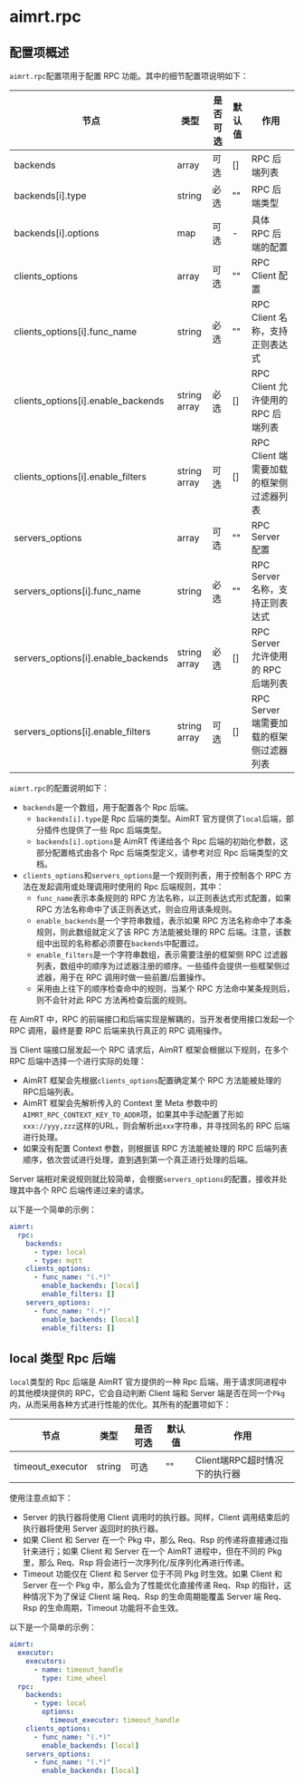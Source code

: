 # aimrt.rpc


## 配置项概述

`aimrt.rpc`配置项用于配置 RPC 功能。其中的细节配置项说明如下：


| 节点                                | 类型      | 是否可选| 默认值 | 作用 |
| ----                                | ----      | ----  | ----  | ---- |
| backends                            | array     | 可选  | []    | RPC 后端列表 |
| backends[i].type                    | string    | 必选  | ""    | RPC 后端类型 |
| backends[i].options                 | map       | 可选  | -     | 具体 RPC 后端的配置 |
| clients_options                     | array     | 可选  | ""    | RPC Client 配置 |
| clients_options[i].func_name        | string    | 必选  | ""    | RPC Client 名称，支持正则表达式 |
| clients_options[i].enable_backends  | string array | 必选  | [] | RPC Client 允许使用的 RPC 后端列表 |
| clients_options[i].enable_filters   | string array | 可选  | [] | RPC Client 端需要加载的框架侧过滤器列表 |
| servers_options                     | array     | 可选  | ""    | RPC Server 配置 |
| servers_options[i].func_name        | string    | 必选  | ""    | RPC Server 名称，支持正则表达式 |
| servers_options[i].enable_backends  | string array | 必选  | [] | RPC Server 允许使用的 RPC 后端列表 |
| servers_options[i].enable_filters   | string array | 可选  | [] | RPC Server 端需要加载的框架侧过滤器列表 |



`aimrt.rpc`的配置说明如下：
- `backends`是一个数组，用于配置各个 Rpc 后端。
  - `backends[i].type`是 Rpc 后端的类型。AimRT 官方提供了`local`后端，部分插件也提供了一些 Rpc 后端类型。
  - `backends[i].options`是 AimRT 传递给各个 Rpc 后端的初始化参数，这部分配置格式由各个 Rpc 后端类型定义，请参考对应 Rpc 后端类型的文档。
- `clients_options`和`servers_options`是一个规则列表，用于控制各个 RPC 方法在发起调用或处理调用时使用的 Rpc 后端规则，其中：
  - `func_name`表示本条规则的 RPC 方法名称，以正则表达式形式配置，如果 RPC 方法名称命中了该正则表达式，则会应用该条规则。
  - `enable_backends`是一个字符串数组，表示如果 RPC 方法名称命中了本条规则，则此数组就定义了该 RPC 方法能被处理的 RPC 后端。注意，该数组中出现的名称都必须要在`backends`中配置过。
  - `enable_filters`是一个字符串数组，表示需要注册的框架侧 RPC 过滤器列表，数组中的顺序为过滤器注册的顺序。一些插件会提供一些框架侧过滤器，用于在 RPC 调用时做一些前置/后置操作。
  - 采用由上往下的顺序检查命中的规则，当某个 RPC 方法命中某条规则后，则不会针对此 RPC 方法再检查后面的规则。


在 AimRT 中，RPC 的前端接口和后端实现是解耦的，当开发者使用接口发起一个 RPC 调用，最终是要 RPC 后端来执行真正的 RPC 调用操作。

当 Client 端接口层发起一个 RPC 请求后，AimRT 框架会根据以下规则，在多个 RPC 后端中选择一个进行实际的处理：
- AimRT 框架会先根据`clients_options`配置确定某个 RPC 方法能被处理的RPC后端列表。
- AimRT 框架会先解析传入的 Context 里 Meta 参数中的`AIMRT_RPC_CONTEXT_KEY_TO_ADDR`项，如果其中手动配置了形如`xxx://yyy,zzz`这样的URL，则会解析出`xxx`字符串，并寻找同名的 RPC 后端进行处理。
- 如果没有配置 Context 参数，则根据该 RPC 方法能被处理的 RPC 后端列表顺序，依次尝试进行处理，直到遇到第一个真正进行处理的后端。

Server 端相对来说规则就比较简单，会根据`servers_options`的配置，接收并处理其中各个 RPC 后端传递过来的请求。



以下是一个简单的示例：
```yaml
aimrt:
  rpc:
    backends:
      - type: local
      - type: mqtt
    clients_options:
      - func_name: "(.*)"
        enable_backends: [local]
        enable_filters: []
    servers_options:
      - func_name: "(.*)"
        enable_backends: [local]
        enable_filters: []
```


## local 类型 Rpc 后端


`local`类型的 Rpc 后端是 AimRT 官方提供的一种 Rpc 后端，用于请求同进程中的其他模块提供的 RPC，它会自动判断 Client 端和 Server 端是否在同一个`Pkg`内，从而采用各种方式进行性能的优化。其所有的配置项如下：


| 节点                          | 类型      | 是否可选| 默认值 | 作用 |
| ----                          | ----      | ----  | ----  | ---- |
| timeout_executor              | string    | 可选  | ""    | Client端RPC超时情况下的执行器 |


使用注意点如下：
- Server 的执行器将使用 Client 调用时的执行器。同样，Client 调用结束后的执行器将使用 Server 返回时的执行器。
- 如果 Client 和 Server 在一个 Pkg 中，那么 Req、Rsp 的传递将直接通过指针来进行；如果 Client 和 Server 在一个 AimRT 进程中，但在不同的 Pkg 里，那么 Req、Rsp 将会进行一次序列化/反序列化再进行传递。
- Timeout 功能仅在 Client 和 Server 位于不同 Pkg 时生效。如果 Client 和 Server 在一个 Pkg 中，那么会为了性能优化直接传递 Req、Rsp 的指针，这种情况下为了保证 Client 端 Req、Rsp 的生命周期能覆盖 Server 端 Req、Rsp 的生命周期，Timeout 功能将不会生效。



以下是一个简单的示例：
```yaml
aimrt:
  executor:
    executors:
      - name: timeout_handle
        type: time_wheel
  rpc:
    backends:
      - type: local
        options:
          timeout_executor: timeout_handle
    clients_options:
      - func_name: "(.*)"
        enable_backends: [local]
    servers_options:
      - func_name: "(.*)"
        enable_backends: [local]
```
